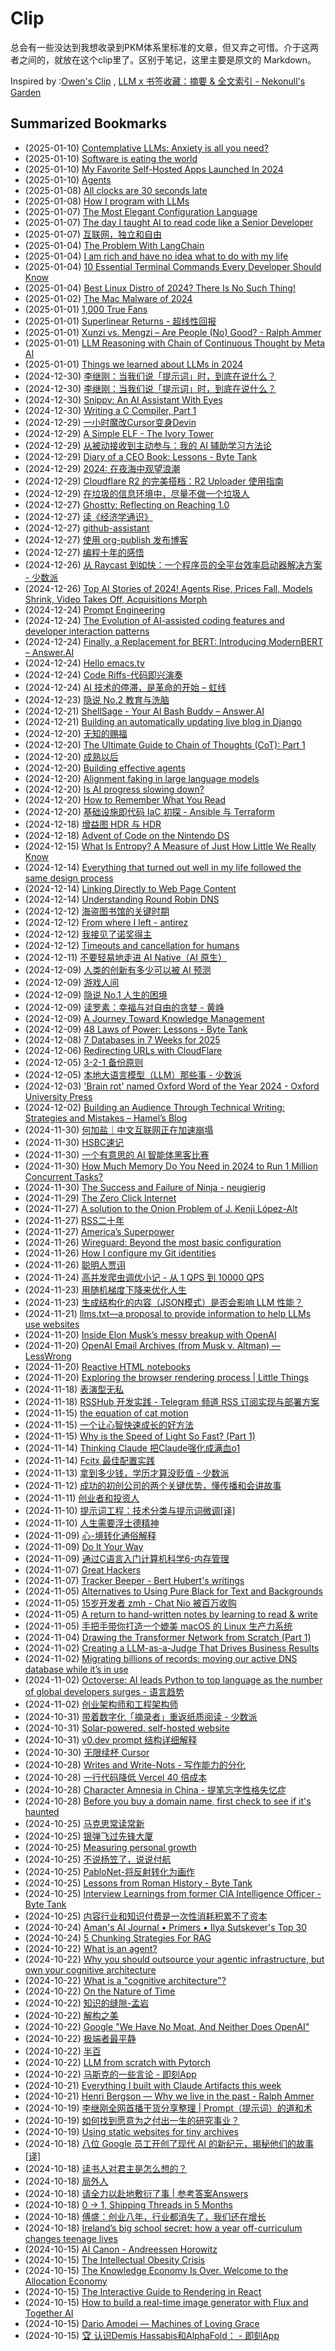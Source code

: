 # Clip
总会有一些没达到我想收录到PKM体系里标准的文章，但又弃之可惜。介于这两者之间的，就放在这个clip里了。区别于笔记，这里主要是原文的 Markdown。

Inspired by :[Owen's Clip](https://github.com/theowenyoung/clip) , [LLM x 书签收藏：摘要 & 全文索引 - Nekonull's Garden](https://nekonull.me/posts/llm_x_bookmark/)

## Summarized Bookmarks
- (2025-01-10) [Contemplative LLMs: Anxiety is all you need?](2025/01/2025-01-10-contemplative-llms-anxiety-is-all-you-need.md)
- (2025-01-10) [Software is eating the world](2025/01/2025-01-10-software-is-eating-the-world.md)
- (2025-01-10) [My Favorite Self-Hosted Apps Launched In 2024](2025/01/2025-01-10-my-favorite-self-hosted-apps-launched-in-2024.md)
- (2025-01-10) [Agents](2025/01/2025-01-10-agents.md)
- (2025-01-08) [All clocks are 30 seconds late](2025/01/2025-01-08-all-clocks-are-30-seconds-late.md)
- (2025-01-08) [How I program with LLMs](2025/01/2025-01-08-how-i-program-with-llms.md)
- (2025-01-07) [The Most Elegant Configuration Language](2025/01/2025-01-07-the-most-elegant-configuration-language.md)
- (2025-01-07) [The day I taught AI to read code like a Senior Developer](2025/01/2025-01-07-the-day-i-taught-ai-to-read-code-like-a-senior-developer.md)
- (2025-01-07) [互联网，独立和自由](2025/01/2025-01-07-互联网，独立和自由.md)
- (2025-01-04) [The Problem With LangChain](2025/01/2025-01-04-the-problem-with-langchain.md)
- (2025-01-04) [I am rich and have no idea what to do with my life](2025/01/2025-01-04-i-am-rich-and-have-no-idea-what-to-do-with-my-life.md)
- (2025-01-04) [10 Essential Terminal Commands Every Developer Should Know](2025/01/2025-01-04-10-essential-terminal-commands-every-developer-should-know.md)
- (2025-01-04) [Best Linux Distro of 2024? There Is No Such Thing!](2025/01/2025-01-04-best-linux-distro-of-2024-there-is-no-such-thing!.md)
- (2025-01-02) [The Mac Malware of 2024](2025/01/2025-01-02-the-mac-malware-of-2024.md)
- (2025-01-01) [1,000 True Fans](2025/01/2025-01-01-1,000-true-fans.md)
- (2025-01-01) [Superlinear Returns - 超线性回报](2025/01/2025-01-01-superlinear-returns---超线性回报.md)
- (2025-01-01) [Xunzi vs. Mengzi – Are People (No) Good? - Ralph Ammer](2025/01/2025-01-01-xunzi-vs.-mengzi-–-are-people-(no)-good---ralph-ammer.md)
- (2025-01-01) [LLM Reasoning with Chain of Continuous Thought by Meta AI](2025/01/2025-01-01-llm-reasoning-with-chain-of-continuous-thought-by-meta-ai.md)
- (2025-01-01) [Things we learned about LLMs in 2024](2025/01/2025-01-01-things-we-learned-about-llms-in-2024.md)
- (2024-12-30) [李继刚：当我们说「提示词」时，到底在说什么？](2025/12/2024-12-30-李继刚：当我们说「提示词」时，到底在说什么？.md)
- (2024-12-30) [李继刚：当我们说「提示词」时，到底在说什么？](2025/12/2024-12-30-李继刚：当我们说「提示词」时，到底在说什么？.md)
- (2024-12-30) [Snippy: An AI Assistant With Eyes](2025/12/2024-12-30-snippy-an-ai-assistant-with-eyes.md)
- (2024-12-30) [Writing a C Compiler, Part 1](2025/12/2024-12-30-writing-a-c-compiler,-part-1.md)
- (2024-12-29) [一小时魔改Cursor变身Devin](2025/12/2024-12-29-一小时魔改cursor变身devin.md)
- (2024-12-29) [A Simple ELF - The Ivory Tower](2025/12/2024-12-29-a-simple-elf---the-ivory-tower.md)
- (2024-12-29) [从被动接收到主动参与：我的 AI 辅助学习方法论](2025/12/2024-12-29-从被动接收到主动参与：我的-ai-辅助学习方法论.md)
- (2024-12-29) [Diary of a CEO Book: Lessons - Byte Tank](2025/12/2024-12-29-diary-of-a-ceo-book-lessons---byte-tank.md)
- (2024-12-29) [2024: 在夜海中观望浪潮](2025/12/2024-12-29-2024-在夜海中观望浪潮.md)
- (2024-12-29) [Cloudflare R2 的完美搭档：R2 Uploader 使用指南](2025/12/2024-12-29-cloudflare-r2-的完美搭档：r2-uploader-使用指南.md)
- (2024-12-29) [在垃圾的信息环境中，尽量不做一个垃圾人](2025/12/2024-12-29-在垃圾的信息环境中，尽量不做一个垃圾人.md)
- (2024-12-27) [Ghostty: Reflecting on Reaching 1.0](2025/12/2024-12-27-ghostty-reflecting-on-reaching-1.0.md)
- (2024-12-27) [读《经济学通识》](2025/12/2024-12-27-读《经济学通识》.md)
- (2024-12-27) [github-assistant](2025/12/2024-12-27-github-assistant.md)
- (2024-12-27) [使用 org-publish 发布博客](2025/12/2024-12-27-使用-org-publish-发布博客.md)
- (2024-12-27) [编程十年的感悟](2025/12/2024-12-27-编程十年的感悟.md)
- (2024-12-26) [从 Raycast 到如快：一个程序员的全平台效率启动器解决方案 - 少数派](2025/12/2024-12-26-从-raycast-到如快：一个程序员的全平台效率启动器解决方案---少数派.md)
- (2024-12-26) [Top AI Stories of 2024! Agents Rise, Prices Fall, Models Shrink, Video Takes Off, Acquisitions Morph](2025/12/2024-12-26-top-ai-stories-of-2024!-agents-rise,-prices-fall,-models-shrink,-video-takes-off,-acquisitions-morph.md)
- (2024-12-24) [Prompt Engineering](2025/12/2024-12-24-prompt-engineering.md)
- (2024-12-24) [The Evolution of AI-assisted coding features and developer interaction patterns](2025/12/2024-12-24-the-evolution-of-ai-assisted-coding-features-and-developer-interaction-patterns.md)
- (2024-12-24) [Finally, a Replacement for BERT: Introducing ModernBERT – Answer.AI](2025/12/2024-12-24-finally,-a-replacement-for-bert-introducing-modernbert-–-answer.ai.md)
- (2024-12-24) [Hello emacs.tv](2025/12/2024-12-24-hello-emacs.tv.md)
- (2024-12-24) [Code Riffs-代码即兴演奏](2025/12/2024-12-24-code-riffs-代码即兴演奏.md)
- (2024-12-24) [AI 技术的停滞，是革命的开始 – 虹线](2025/12/2024-12-24-ai-技术的停滞，是革命的开始-–-虹线.md)
- (2024-12-23) [隐说 No.2  教育与洗脑](2025/12/2024-12-23-隐说-no.2-教育与洗脑.md)
- (2024-12-21) [ShellSage - Your AI Bash Buddy – Answer.AI](2025/12/2024-12-21-shellsage---your-ai-bash-buddy-–-answer.ai.md)
- (2024-12-21) [Building an automatically updating live blog in Django](2025/12/2024-12-21-building-an-automatically-updating-live-blog-in-django.md)
- (2024-12-20) [无知的赐福](2025/12/2024-12-20-无知的赐福.md)
- (2024-12-20) [The Ultimate Guide to Chain of Thoughts (CoT): Part 1](2025/12/2024-12-20-the-ultimate-guide-to-chain-of-thoughts-(cot)-part-1.md)
- (2024-12-20) [成熟以后](2025/12/2024-12-20-成熟以后.md)
- (2024-12-20) [Building effective agents](2025/12/2024-12-20-building-effective-agents.md)
- (2024-12-20) [Alignment faking in large language models](2025/12/2024-12-20-alignment-faking-in-large-language-models.md)
- (2024-12-20) [Is AI progress slowing down?](2025/12/2024-12-20-is-ai-progress-slowing-down.md)
- (2024-12-20) [How to Remember What You Read](2025/12/2024-12-20-how-to-remember-what-you-read.md)
- (2024-12-20) [基础设施即代码 IaC 初探 - Ansible 与 Terraform](2025/12/2024-12-20-基础设施即代码-iac-初探---ansible-与-terraform.md)
- (2024-12-18) [增益图 HDR 与 HDR](2025/12/2024-12-18-增益图-hdr-与-hdr.md)
- (2024-12-18) [Advent of Code on the Nintendo DS](2025/12/2024-12-18-advent-of-code-on-the-nintendo-ds.md)
- (2024-12-15) [What Is Entropy? A Measure of Just How Little We Really Know](2025/12/2024-12-15-what-is-entropy-a-measure-of-just-how-little-we-really-know.md)
- (2024-12-14) [Everything that turned out well in my life followed the same design process](2025/12/2024-12-14-everything-that-turned-out-well-in-my-life-followed-the-same-design-process.md)
- (2024-12-14) [Linking Directly to Web Page Content](2025/12/2024-12-14-linking-directly-to-web-page-content.md)
- (2024-12-14) [Understanding Round Robin DNS](2025/12/2024-12-14-understanding-round-robin-dns.md)
- (2024-12-12) [海盗图书馆的关键时期](2025/12/2024-12-12-海盗图书馆的关键时期.md)
- (2024-12-12) [From where I left - antirez](2025/12/2024-12-12-from-where-i-left---antirez.md)
- (2024-12-12) [我接见了诺奖得主](2025/12/2024-12-12-我接见了诺奖得主.md)
- (2024-12-12) [Timeouts and cancellation for humans](2025/12/2024-12-12-timeouts-and-cancellation-for-humans.md)
- (2024-12-11) [不要轻易地走进 AI Native（AI 原生）](2025/12/2024-12-11-不要轻易地走进-ai-native（ai-原生）.md)
- (2024-12-09) [人类的创新有多少可以被 AI 预测](2025/12/2024-12-09-人类的创新有多少可以被-ai-预测.md)
- (2024-12-09) [游戏人间](2025/12/2024-12-09-游戏人间.md)
- (2024-12-09) [隐说 No.1 人生的困境](2025/12/2024-12-09-隐说-no.1-人生的困境.md)
- (2024-12-09) [读罗素：幸福与对自由的贪婪 - 黄峥](2025/12/2024-12-09-读罗素：幸福与对自由的贪婪---黄峥.md)
- (2024-12-09) [A Journey Toward Knowledge Management](2025/12/2024-12-09-a-journey-toward-knowledge-management.md)
- (2024-12-09) [48 Laws of Power: Lessons - Byte Tank](2025/12/2024-12-09-48-laws-of-power-lessons---byte-tank.md)
- (2024-12-08) [7 Databases in 7 Weeks for 2025](2025/12/2024-12-08-7-databases-in-7-weeks-for-2025.md)
- (2024-12-06) [Redirecting URLs with CloudFlare](2025/12/2024-12-06-redirecting-urls-with-cloudflare.md)
- (2024-12-05) [3-2-1 备份原则](2025/12/2024-12-05-3-2-1-备份原则.md)
- (2024-12-05) [本地大语言模型（LLM）那些事 - 少数派](2025/12/2024-12-05-本地大语言模型（llm）那些事---少数派.md)
- (2024-12-03) ['Brain rot' named Oxford Word of the Year 2024 - Oxford University Press](2025/12/2024-12-03-'brain-rot'-named-oxford-word-of-the-year-2024---oxford-university-press.md)
- (2024-12-02) [Building an Audience Through Technical Writing: Strategies and Mistakes – Hamel’s Blog](2025/12/2024-12-02-building-an-audience-through-technical-writing-strategies-and-mistakes-–-hamel’s-blog.md)
- (2024-11-30) [何加盐｜中文互联网正在加速崩塌](2025/11/2024-11-30-何加盐｜中文互联网正在加速崩塌.md)
- (2024-11-30) [HSBC速记](2025/11/2024-11-30-hsbc速记.md)
- (2024-11-30) [一个有意思的 AI 智能体黑客比赛](2025/11/2024-11-30-一个有意思的-ai-智能体黑客比赛.md)
- (2024-11-30) [How Much Memory Do You Need in 2024 to Run 1 Million Concurrent Tasks?](2025/11/2024-11-30-how-much-memory-do-you-need-in-2024-to-run-1-million-concurrent-tasks.md)
- (2024-11-30) [The Success and Failure of Ninja - neugierig](2025/11/2024-11-30-the-success-and-failure-of-ninja---neugierig.md)
- (2024-11-29) [The Zero Click Internet](2025/11/2024-11-29-the-zero-click-internet.md)
- (2024-11-27) [A solution to the Onion Problem of J. Kenji López-Alt](2025/11/2024-11-27-a-solution-to-the-onion-problem-of-j.-kenji-lópez-alt.md)
- (2024-11-27) [RSS二十年](2025/11/2024-11-27-rss二十年.md)
- (2024-11-27) [America’s Superpower](2025/11/2024-11-27-america’s-superpower.md)
- (2024-11-26) [Wireguard: Beyond the most basic configuration](2025/11/2024-11-26-wireguard-beyond-the-most-basic-configuration.md)
- (2024-11-26) [How I configure my Git identities](2025/11/2024-11-26-how-i-configure-my-git-identities.md)
- (2024-11-26) [聪明人贾诩](2025/11/2024-11-26-聪明人贾诩.md)
- (2024-11-24) [高并发爬虫调优小记 - 从 1 QPS 到 10000 QPS](2025/11/2024-11-24-高并发爬虫调优小记---从-1-qps-到-10000-qps.md)
- (2024-11-23) [用随机梯度下降来优化人生](2025/11/2024-11-23-用随机梯度下降来优化人生.md)
- (2024-11-23) [生成结构化的内容（JSON模式）是否会影响 LLM 性能？](2025/11/2024-11-23-生成结构化的内容（json模式）是否会影响-llm-性能？.md)
- (2024-11-21) [llms.txt—a proposal to provide information to help LLMs use websites](2025/11/2024-11-21-llms.txt—a-proposal-to-provide-information-to-help-llms-use-websites.md)
- (2024-11-20) [Inside Elon Musk’s messy breakup with OpenAI](2025/11/2024-11-20-inside-elon-musk’s-messy-breakup-with-openai.md)
- (2024-11-20) [OpenAI Email Archives (from Musk v. Altman) — LessWrong](2025/11/2024-11-20-openai-email-archives-(from-musk-v.-altman)-—-lesswrong.md)
- (2024-11-20) [Reactive HTML notebooks](2025/11/2024-11-20-reactive-html-notebooks.md)
- (2024-11-20) [Exploring the browser rendering process | Little Things](2025/11/2024-11-20-exploring-the-browser-rendering-process-little-things.md)
- (2024-11-18) [表演型无私](2025/11/2024-11-18-表演型无私.md)
- (2024-11-18) [RSSHub 开发实践 - Telegram 频道 RSS 订阅实现与部署方案](2025/11/2024-11-18-rsshub-开发实践---telegram-频道-rss-订阅实现与部署方案.md)
- (2024-11-15) [the equation of cat motion](2025/11/2024-11-15-the-equation-of-cat-motion.md)
- (2024-11-15) [一个让心智快速成长的好方法](2025/11/2024-11-15-一个让心智快速成长的好方法.md)
- (2024-11-15) [Why is the Speed of Light So Fast? (Part 1)](2025/11/2024-11-15-why-is-the-speed-of-light-so-fast-(part-1).md)
- (2024-11-14) [Thinking Claude 把Claude强化成满血o1](2025/11/2024-11-14-thinking-claude-把claude强化成满血o1.md)
- (2024-11-14) [Fcitx 最佳配置实践](2025/11/2024-11-14-fcitx-最佳配置实践.md)
- (2024-11-13) [拿到多少钱，学历才算没贬值 - 少数派](2025/11/2024-11-13-拿到多少钱，学历才算没贬值---少数派.md)
- (2024-11-12) [成功的初创公司的两个关键优势，懂传播和会讲故事](2025/11/2024-11-12-成功的初创公司的两个关键优势，懂传播和会讲故事.md)
- (2024-11-11) [创业者和投资人](2025/11/2024-11-11-创业者和投资人.md)
- (2024-11-10) [提示词工程：技术分类与提示词微调[译]](2025/11/2024-11-10-提示词工程：技术分类与提示词微调[译].md)
- (2024-11-10) [人生需要浮士德精神](2025/11/2024-11-10-人生需要浮士德精神.md)
- (2024-11-09) [心-境转化通俗解释](2025/11/2024-11-09-心-境转化通俗解释.md)
- (2024-11-09) [Do It Your Way](2025/11/2024-11-09-do-it-your-way.md)
- (2024-11-09) [通过C语言入门计算机科学6-内存管理 ](2025/11/2024-11-09-通过c语言入门计算机科学6-内存管理.md)
- (2024-11-07) [Great Hackers](2025/11/2024-11-07-great-hackers.md)
- (2024-11-07) [Tracker Beeper - Bert Hubert's writings](2025/11/2024-11-07-tracker-beeper---bert-hubert's-writings.md)
- (2024-11-05) [Alternatives to Using Pure Black for Text and Backgrounds](2025/11/2024-11-05-alternatives-to-using-pure-black-for-text-and-backgrounds.md)
- (2024-11-05) [15岁开发者 zmh - Chat Nio 被百万收购](2025/11/2024-11-05-15岁开发者-zmh---chat-nio-被百万收购.md)
- (2024-11-05) [A return to hand-written notes by learning to read & write](2025/11/2024-11-05-a-return-to-hand-written-notes-by-learning-to-read-&-write.md)
- (2024-11-05) [手把手带你打造一个媲美 macOS 的 Linux 生产力系统](2025/11/2024-11-05-手把手带你打造一个媲美-macos-的-linux-生产力系统.md)
- (2024-11-04) [Drawing the Transformer Network from Scratch (Part 1)](2025/11/2024-11-04-drawing-the-transformer-network-from-scratch-(part-1).md)
- (2024-11-02) [Creating a LLM-as-a-Judge That Drives Business Results](2025/11/2024-11-02-creating-a-llm-as-a-judge-that-drives-business-results.md)
- (2024-11-02) [Migrating billions of records: moving our active DNS database while it’s in use](2025/11/2024-11-02-migrating-billions-of-records-moving-our-active-dns-database-while-it’s-in-use.md)
- (2024-11-02) [Octoverse: AI leads Python to top language as the number of global developers surges - 语言趋势](2025/11/2024-11-02-octoverse-ai-leads-python-to-top-language-as-the-number-of-global-developers-surges---语言趋势.md)
- (2024-11-02) [创业架构师和工程架构师](2025/11/2024-11-02-创业架构师和工程架构师.md)
- (2024-10-31) [带着数字化「摘录者」重返纸质阅读 - 少数派](2025/10/2024-10-31-带着数字化「摘录者」重返纸质阅读---少数派.md)
- (2024-10-31) [Solar-powered, self-hosted website](2025/10/2024-10-31-solar-powered,-self-hosted-website.md)
- (2024-10-31) [v0.dev prompt 结构详细解释](2025/10/2024-10-31-v0.dev-prompt-结构详细解释.md)
- (2024-10-30) [无限续杯 Cursor](2025/10/2024-10-30-无限续杯-cursor.md)
- (2024-10-28) [Writes and Write-Nots - 写作能力的分化](2025/10/2024-10-28-writes-and-write-nots---写作能力的分化.md)
- (2024-10-28) [一行代码降低 Vercel 40 倍成本](2025/10/2024-10-28-一行代码降低-vercel-40-倍成本.md)
- (2024-10-28) [Character Amnesia in China - 提笔忘字性格失忆症](2025/10/2024-10-28-character-amnesia-in-china---提笔忘字性格失忆症.md)
- (2024-10-28) [Before you buy a domain name, first check to see if it's haunted](2025/10/2024-10-28-before-you-buy-a-domain-name,-first-check-to-see-if-it's-haunted.md)
- (2024-10-25) [马克思常读常新](2025/10/2024-10-25-马克思常读常新.md)
- (2024-10-25) [银弹飞过先锋大厦](2025/10/2024-10-25-银弹飞过先锋大厦.md)
- (2024-10-25) [Measuring personal growth](2025/10/2024-10-25-measuring-personal-growth.md)
- (2024-10-25) [不说杨笠了，说说付航](2025/10/2024-10-25-不说杨笠了，说说付航.md)
- (2024-10-25) [PabloNet-将反射转化为画作](2025/10/2024-10-25-pablonet-将反射转化为画作.md)
- (2024-10-25) [Lessons from Roman History - Byte Tank](2025/10/2024-10-25-lessons-from-roman-history---byte-tank.md)
- (2024-10-25) [Interview Learnings from former CIA Intelligence Officer - Byte Tank](2025/10/2024-10-25-interview-learnings-from-former-cia-intelligence-officer---byte-tank.md)
- (2024-10-25) [内容行业和知识付费是一次性消耗积累不了资本](2025/10/2024-10-25-内容行业和知识付费是一次性消耗积累不了资本.md)
- (2024-10-24) [Aman's AI Journal • Primers • Ilya Sutskever's Top 30](2025/10/2024-10-24-aman's-ai-journal-•-primers-•-ilya-sutskever's-top-30.md)
- (2024-10-24) [5 Chunking Strategies For RAG](2025/10/2024-10-24-5-chunking-strategies-for-rag.md)
- (2024-10-22) [What is an agent?](2025/10/2024-10-22-what-is-an-agent.md)
- (2024-10-22) [Why you should outsource your agentic infrastructure, but own your cognitive architecture](2025/10/2024-10-22-why-you-should-outsource-your-agentic-infrastructure,-but-own-your-cognitive-architecture.md)
- (2024-10-22) [What is a "cognitive architecture"?](2025/10/2024-10-22-what-is-a-cognitive-architecture.md)
- (2024-10-22) [On the Nature of Time](2025/10/2024-10-22-on-the-nature-of-time.md)
- (2024-10-22) [知识的缝隙-孟岩](2025/10/2024-10-22-知识的缝隙-孟岩.md)
- (2024-10-22) [解构之美](2025/10/2024-10-22-解构之美.md)
- (2024-10-22) [Google "We Have No Moat, And Neither Does OpenAI"](2025/10/2024-10-22-google-we-have-no-moat,-and-neither-does-openai.md)
- (2024-10-22) [极端者最平静](2025/10/2024-10-22-极端者最平静.md)
- (2024-10-22) [半百](2025/10/2024-10-22-半百.md)
- (2024-10-22) [LLM from scratch with Pytorch](2025/10/2024-10-22-llm-from-scratch-with-pytorch.md)
- (2024-10-22) [马斯克的一些言论 - 即刻App](2025/10/2024-10-22-马斯克的一些言论---即刻app.md)
- (2024-10-21) [Everything I built with Claude Artifacts this week](2025/10/2024-10-21-everything-i-built-with-claude-artifacts-this-week.md)
- (2024-10-21) [Henri Bergson — Why we live in the past - Ralph Ammer](2025/10/2024-10-21-henri-bergson-—-why-we-live-in-the-past---ralph-ammer.md)
- (2024-10-19) [李继刚全网首播干货分享整理 | Prompt（提示词）的道和术](2025/10/2024-10-19-李继刚全网首播干货分享整理-prompt（提示词）的道和术.md)
- (2024-10-19) [如何找到愿意为之付出一生的研究事业？](2025/10/2024-10-19-如何找到愿意为之付出一生的研究事业？.md)
- (2024-10-19) [Using static websites for tiny archives](2025/10/2024-10-19-using-static-websites-for-tiny-archives.md)
- (2024-10-18) [八位 Google 员工开创了现代 AI 的新纪元，揭秘他们的故事 [译]](2025/10/2024-10-18-八位-google-员工开创了现代-ai-的新纪元，揭秘他们的故事-[译].md)
- (2024-10-18) [读书人对君主是怎么想的？](2025/10/2024-10-18-读书人对君主是怎么想的？.md)
- (2024-10-18) [局外人](2025/10/2024-10-18-局外人.md)
- (2024-10-18) [请全力以赴地敷衍了事 | 参考答案Answers](2025/10/2024-10-18-请全力以赴地敷衍了事-参考答案answers.md)
- (2024-10-18) [0 → 1, Shipping Threads in 5 Months](2025/10/2024-10-18-0-→-1,-shipping-threads-in-5-months.md)
- (2024-10-18) [傅盛：创业八年，行业都消失了，我们还在增长](2025/10/2024-10-18-傅盛：创业八年，行业都消失了，我们还在增长.md)
- (2024-10-18) [Ireland’s big school secret: how a year off-curriculum changes teenage lives](2025/10/2024-10-18-ireland’s-big-school-secret-how-a-year-off-curriculum-changes-teenage-lives.md)
- (2024-10-15) [AI Canon - Andreessen Horowitz](2025/10/2024-10-15-ai-canon---andreessen-horowitz.md)
- (2024-10-15) [The Intellectual Obesity Crisis](2025/10/2024-10-15-the-intellectual-obesity-crisis.md)
- (2024-10-15) [The Knowledge Economy Is Over. Welcome to the Allocation Economy](2025/10/2024-10-15-the-knowledge-economy-is-over.-welcome-to-the-allocation-economy.md)
- (2024-10-15) [The Interactive Guide to Rendering in React](2025/10/2024-10-15-the-interactive-guide-to-rendering-in-react.md)
- (2024-10-15) [How to build a real-time image generator with Flux and Together AI](2025/10/2024-10-15-how-to-build-a-real-time-image-generator-with-flux-and-together-ai.md)
- (2024-10-15) [Dario Amodei — Machines of Loving Grace](2025/10/2024-10-15-dario-amodei-—-machines-of-loving-grace.md)
- (2024-10-15) [🏆 认识Demis Hassabis和AlphaFold： - 即刻App](2025/10/2024-10-15-🏆-认识demis-hassabis和alphafold：---即刻app.md)
